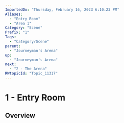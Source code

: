 ```yaml
---
ImportedOn: "Thursday, February 16, 2023 6:10:23 PM"
Aliases:
  - "Entry Room"
  - "Area 1"
Category: "Scene"
Prefix: "1"
Tags:
  - "Category/Scene"
parent:
  - "Journeyman's Arena"
up:
  - "Journeyman's Arena"
next:
  - "2 - The Arena"
RWtopicId: "Topic_11317"
---
```

# 1 - Entry Room
## Overview
